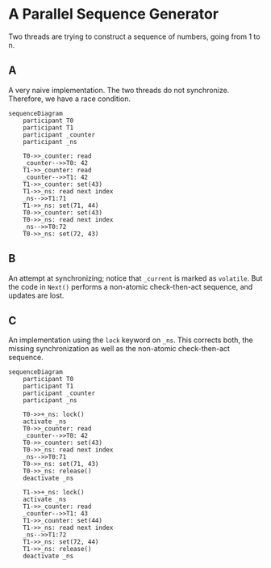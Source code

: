 # A Parallel Sequence Generator #

Two threads are trying to construct a sequence of numbers, going from 1 to n.


## A ##

A very naive implementation. The two threads do not synchronize. Therefore, we have a race condition.

```mermaid
sequenceDiagram
    participant T0
    participant T1
    participant _counter
    participant _ns

    T0->>_counter: read
    _counter-->>T0: 42
    T1->>_counter: read
    _counter-->>T1: 42
    T1->>_counter: set(43)
    T1->>_ns: read next index
    _ns-->>T1:71
    T1->>_ns: set(71, 44)
    T0->>_counter: set(43)
    T0->>_ns: read next index
    _ns-->>T0:72
    T0->>_ns: set(72, 43)
```

## B ##

An attempt at synchronizing; notice that `_current` is marked as `volatile`. But the code in `Next()` performs a non-atomic check-then-act sequence, and updates are lost.


## C ##

An implementation using the `lock` keyword on `_ns`. This corrects both, the missing synchronization as well as the non-atomic check-then-act sequence.

```mermaid
sequenceDiagram
    participant T0
    participant T1
    participant _counter
    participant _ns

    T0->>+_ns: lock()
    activate _ns
    T0->>_counter: read
    _counter-->>T0: 42
    T0->>_counter: set(43)
    T0->>_ns: read next index
    _ns-->>T0:71
    T0->>_ns: set(71, 43)
    T0->>_ns: release()
    deactivate _ns

    T1->>+_ns: lock()
    activate _ns
    T1->>_counter: read
    _counter-->>T1: 43
    T1->>_counter: set(44)
    T1->>_ns: read next index
    _ns-->>T1:72
    T1->>_ns: set(72, 44)
    T1->>_ns: release()
    deactivate _ns
```
